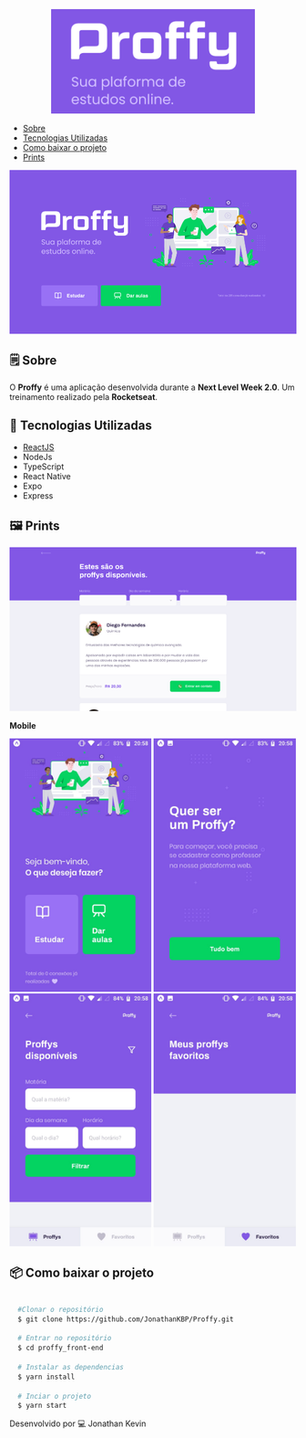 <p align=center>
  <img src="https://github.com/JonathanKBP/Proffy/blob/master/.github/logo.png" />
</p>

- [Sobre](#-sobre)
- [Tecnologias Utilizadas](#-tecnologias-utilizadas)
- [Como baixar o projeto](#-como-baixar-o-projeto)
- [Prints](#-prints)


<p align="center">
  <img src="https://github.com/JonathanKBP/Proffy/blob/master/.github/web-landing.png" alt="Pagina inicial proffy">
<p>

## 🗒 Sobre

O **Proffy** é uma aplicação desenvolvida durante a **Next Level Week 2.0**. Um treinamento realizado pela **Rocketseat**.

## 🚀 Tecnologias Utilizadas

  * [ReactJS](https://pt-br.reactjs.org)
  * NodeJs
  * TypeScript
  * React Native
  * Expo
  * Express
  
## 🖼 Prints

![Web-list](./.github/web-list.png)

<p align="center">
<p><b>Mobile</b><p/>
  <img width="49.5%" src="./.github/proffy.jpeg" alt="Home mobile">
  <img width="49.5%" src="./.github/proffy3.jpeg" alt="Dar aula mobile">
  <img width="49.5%" src="./.github/proffy2.jpeg" alt="Favorito">
  <img width="49.5%" src="./.github/proffy1.jpeg" alt="proffys">
</p>

## 📦 Como baixar o projeto

```bash

  #Clonar o repositório
  $ git clone https://github.com/JonathanKBP/Proffy.git
  
  # Entrar no repositório
  $ cd proffy_front-end

  # Instalar as dependencias
  $ yarn install 

  # Inciar o projeto
  $ yarn start

```

Desenvolvido por 💻  Jonathan Kevin
